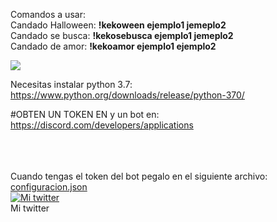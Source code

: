 
Comandos a usar:
<br>
Candado Halloween: <b>!kekoween ejemplo1 jemeplo2</b>
<br>
Candado se busca: <b>!kekosebusca ejemplo1 jemeplo2</b>
<br>
Candado de amor: <b>!kekoamor ejemplo1 ejemplo2</b>


<img src="https://i.imgur.com/qrFL1Fk.png">


Necesitas instalar python 3.7: https://www.python.org/downloads/release/python-370/

#OBTEN UN TOKEN EN y un bot en: https://discord.com/developers/applications


<br>
<br>
<br>
Cuando tengas el token del bot pegalo en el siguiente archivo:
<a href="https://github.com/jose89fcb/candados-python-habbo/blob/main/configuracion.json">configuracion.json</a>
<br>
<a title="Mi twitter" href="https://twitter.com/jose89fcb"><img src="https://i.imgur.com/QCHCEon.png" alt="Mi twitter" /></a>
<br>
Mi twitter
